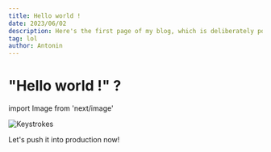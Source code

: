 ```yaml
---
title: Hello world !
date: 2023/06/02
description: Here's the first page of my blog, which is deliberately pointless - just look at the beauty of a simple hello world!
tag: lol
author: Antonin
---
```


# "Hello world !" ?

import Image from 'next/image'

<Image
  src="/images/computing.gif"
  alt="Keystrokes"
  width={852}
  height={490}
  priority
  className="next-image"
/>

Let's push it into production now!